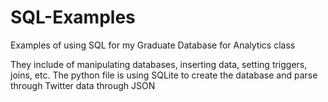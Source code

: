 # SQL-Examples
Examples of using SQL for my Graduate Database for Analytics class

They include of manipulating databases, inserting data, setting triggers, joins, etc.
The python file is using SQLite to create the database and parse through Twitter data through JSON

